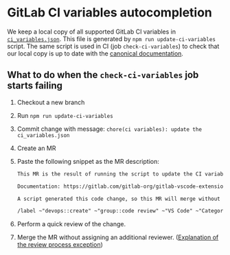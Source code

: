 # GitLab CI variables autocompletion

We keep a local copy of all supported GitLab CI variables in [`ci_variables.json`](../src/completion/ci_variables.json). This file is generated by `npm run update-ci-variables` script. The same script is used in CI (job `check-ci-variables`) to check that our local copy is up to date with the [canonical documentation](https://gitlab.com/gitlab-org/gitlab/-/raw/master/doc/ci/variables/predefined_variables.md).

## What to do when the `check-ci-variables` job starts failing

1. Checkout a new branch
1. Run `npm run update-ci-variables`
1. Commit change with message: `chore(ci variables): update the ci_variables.json`
1. Create an MR
1. Paste the following snippet as the MR description:

   ```md
   This MR is the result of running the script to update the CI variable definition. There is no manual editing in this commit. The content of `ci_variables.json` is scraped from the official GitLab documentation.

   Documentation: https://gitlab.com/gitlab-org/gitlab-vscode-extension/-/blob/main/docs/developer/ci-variables.md

   A script generated this code change, so this MR will merge without a second review.

   /label ~"devops::create" ~"group::code review" ~"VS Code" ~"Category:Editor Extension" ~"section::dev" ~"type::maintenance"
   ```

1. Perform a quick review of the change.
1. Merge the MR without assigning an additional reviewer. ([Explanation of the review process exception](https://gitlab.com/gitlab-org/gitlab-vscode-extension/-/merge_requests/481))
